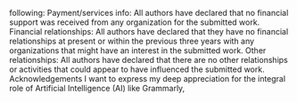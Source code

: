 following: Payment/services info: All authors have declared that no financial support was received from
any organization for the submitted work. Financial relationships: All authors have declared that they have
no financial relationships at present or within the previous three years with any organizations that might
have an interest in the submitted work. Other relationships: All authors have declared that there are no
other relationships or activities that could appear to have influenced the submitted work.
Acknowledgements
I want to express my deep appreciation for the integral role of Artificial Intelligence (AI) like Grammarly,